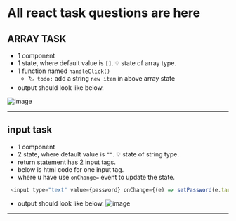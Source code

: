 # All react task questions are here

## ARRAY TASK

- 1 component
- 1 state, where default value is `[]`. 💡 state of array type.
- 1 function named `handleClick()`
  - `🏷️ todo:` add a string `new item` in above array state
- output should look like below.

![image](https://github.com/user-attachments/assets/e6c9e965-ca26-452a-bead-2b917dec3f99)

---

## input task

- 1 component
- 2 state, where default value is `""`. 💡 state of string type.
- return statement has 2 input tags.
- below is html code for one input tag.
- where u have use `onChange=` event to update the state.

```js
 <input type="text" value={password} onChange={(e) => setPassword(e.target.value)} />
```

- output should look like below.
![image](https://github.com/user-attachments/assets/506cbdaf-a21a-4416-ad5a-7bb9f51622c1)

---
